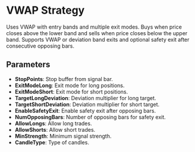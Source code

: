 # VWAP Strategy

Uses VWAP with entry bands and multiple exit modes. Buys when price closes above the lower band and sells when price closes below the upper band. Supports VWAP or deviation band exits and optional safety exit after consecutive opposing bars.

## Parameters

- **StopPoints**: Stop buffer from signal bar.
- **ExitModeLong**: Exit mode for long positions.
- **ExitModeShort**: Exit mode for short positions.
- **TargetLongDeviation**: Deviation multiplier for long target.
- **TargetShortDeviation**: Deviation multiplier for short target.
- **EnableSafetyExit**: Enable safety exit after opposing bars.
- **NumOpposingBars**: Number of opposing bars for safety exit.
- **AllowLongs**: Allow long trades.
- **AllowShorts**: Allow short trades.
- **MinStrength**: Minimum signal strength.
- **CandleType**: Type of candles.


